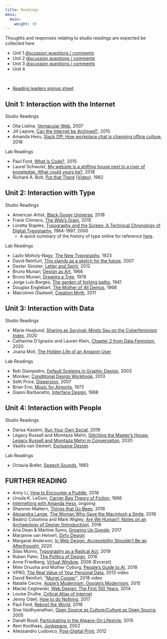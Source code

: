 ```yaml
---
title: Readings
menu: 
  main:
    weight: 30
---
```

Thoughts and responses relating to studio readings are expected be collected here
* Unit 1 [discussion questions / comments](https://docs.google.com/document/d/13pECGtMq4FyJFZKJK18K2bVGKaFmwI8L7armvic5zjY/edit)
* Unit 2 [discussion questions / comments](https://docs.google.com/document/d/1iaMH5_ZYew54fBA8P0vLuBUZYWLafQen8HoIM0A1VuY/edit)
* Unit 3 [discussion questions / comments](https://docs.google.com/document/d/1MbagYbj95h-gXEFXO7WvLw0KlJpw7-qI-DmJ5fUUuY0/edit)
* Unit 4
<br/>

- [Reading leaders signup sheet](https://docs.google.com/document/d/1rixPKi2pmKr-eSfHzbp6NFr8zVOIDYezl-GbPGsvyNk/edit)


## Unit 1: Interaction with the Internet

Studio Readings
* Olia Lialina, [Vernacular Web](http://art.teleportacia.org/observation/vernacular/), 2007
* Jill Lepore, [Can the Internet be Archived?](https://www.newyorker.com/magazine/2015/01/26/cobweb), 2015
* Amanda Hess, [Slack Off: How workplace chat is changing office culture](https://slate.com/human-interest/2018/01/slack-and-the-office-chat-several-people-are-typing-whos-working.html), 2018

Lab Readings
* Paul Ford, [What Is Code?](https://www.bloomberg.com/graphics/2015-paul-ford-what-is-code/), 2015
* Laurel Schwulst, [My website is a shifting house next to a river of knowledge. What could yours be?](https://thecreativeindependent.com/essays/laurel-schwulst-my-website-is-a-shifting-house-next-to-a-river-of-knowledge-what-could-yours-be/), 2018
* Richard A. Bolt, [Put that There](https://www.media.mit.edu/publications/put-that-there-voice-and-gesture-at-the-graphics-interface/) ([Video](https://www.youtube.com/watch?v=RyBEUyEtxQo)), 1982


## Unit 2: Interaction with Type

Studio Readings
* American Artist, [Black Gooey Universe](https://unbag.net/end/black-gooey-universe), 2018
* Frank Chimero, [The Web’s Grain](https://frankchimero.com/blog/2015/the-webs-grain/), 2015
* Loretta Staples, [Typography and the Screen: A Technical Chronology of Digital Typography](https://ci.labud.nyc/assets/readings/staples-typography.pdf), 1984-1997, 2000 
  * A quick summary of the history of type online for reference [here](https://prowebtype.com/history/).

Lab Readings
* Lazlo Moholy-Nagy, [The New Typography](https://t-y-p-o-g-r-a-p-h-y.org/media/pdf/The-New-Typography.pdf), 1923
* David Reinfurt, [This stands as a sketch for the future](https://designopendata.files.wordpress.com/2014/06/thisstandsasasketchforthefuture.pdf), 2007
* Dexter Sinister, [Letter and Spirit](https://www.servinglibrary.org/journal/3/letter-and-spirit), 2012
* Bruno Munari, [Design as Art](https://www.are.na/block/1224310), 1966
* Bruno Munari, [Drawing a Tree](https://cpb-us-w2.wpmucdn.com/u.osu.edu/dist/2/41305/files/2017/01/Munari-drawing-a-tree-2eyl8fo.pdf), 1978 
* Jorge Luis Borges, [The garden of forking paths](http://www.coldbacon.com/writing/borges-garden.html), 1941
* Douglas Englebart, [The Mother of All Demos](https://www.youtube.com/watch?v=JQ8ZiT1sn88), 1968
* Malcolmm Gladwell, [Creation Myth](https://www.newyorker.com/magazine/2011/05/16/creation-myth), 2011


## Unit 3: Interaction with Data

Studio Readings
* Marie Hoejlund, [Sharing as Survival: Mindy Seu on the Cyberfeminism Index](https://walkerart.org/magazine/sharing-as-survival-mindy-seu-cyberfeminism-index), 2020
* Catherine D'Ignazio and Lauren Klein, [Chapter 2 from Data Feminism](https://data-feminism.mitpress.mit.edu/pub/ei7cogfn/release/2?readingCollection=0cd867ef), 2020
* Joana Moll, [The Hidden Life of an Amazon User](https://branch.climateaction.tech/2020/09/25/the-hidden-life-of-an-amazon-user/)

Lab Readings
* Rob Giampietro, [Default Systems in Graphic Design](https://linedandunlined.com/archive/default-systems-in-graphic-design/), 2003
* Moniker, [Conditional Design Workbook](https://workbook.conditionaldesign.org/), 2013
* Seth Price, [Dispersion](http://www.distributedhistory.com/Dispersion2007.comp.pdf), 2007
* Brian Eno, [Music for Airports](https://www.youtube.com/watch?v=vNwYtllyt3Q), 1973
* Gianni Barbacetto, [Interface Design](https://www.i-n-t-e-r-f-a-c-e.org/media/pdf/Design-Interface.pdf), 1988


## Unit 4: Interaction with People

Studio Readings
* Darius Kazemi, [Run Your Own Social](https://runyourown.social/), 2019
* Legacy Russell and Momtaza Mehri, [Glitching the Master’s House: Legacy Russell and Momtaza Mehri in Conversation](https://www.frieze.com/article/glitching-masters-house-legacy-russell-and-momtaza-mehri-conversation), 2020
* Vasilis van Gemert, [Exclusive Design](https://exclusive-design.vasilis.nl/)

Lab Readings
* Octavia Butler, [Speech Sounds](https://www.unl.edu/english/docs/englishweek17/engl200-speechsounds.pdf), 1983

## FURTHER READING
* Anny Li, [How to Encounter a Puddle](https://volume-1.org/Triple-Canopy-How-to-Encounter-a-Puddle), 2018
* Ursula K. LeGuin, [Carrier Bag Theory of Fiction](https://drive.google.com/open?id=1Cb-uy8l782nKdwwB7L0QqXvmdDBmbIAf), 1986
* [Internetting with Amanda Hess](https://www.nytimes.com/video/InternettingAmandaHess), ongoing
* Shannon Mattern, [Things that Go Beep](http://avant.org/project/things-that-beep/), 2018
* [Alexandra Lange](https://www.newyorker.com/contributors/alexandra-lange), [The Woman Who Gave the Macintosh a Smile](https://www.newyorker.com/culture/cultural-comment/the-woman-who-gave-the-macintosh-a-smile), 2018
* Beatriz Colomina and Mark Wigley, [Are We Human?: Notes on an Archaeology of Design (Introduction)](https://drive.google.com/file/d/19T09y4uaxChSGDamMsuSCSncvG-6r1hX/view), 2016
* Aria Dean & Martine Syms, [Growing Up Google](http://rhizome.org/editorial/2017/dec/15/growing-up-google-martine-syms/), 2017
* Marjanne van Helvert, [Dirty Design](https://dirty-design.net/dirtydesign.html)
* Margarat Anderson, [In Web Design, Accessibility Shouldn’t Be an Afterthought](https://eyeondesign.aiga.org/in-web-design-accessibility-shouldnt-be-an-afterthought/), 2020
* Silas Munro, [Typography as a Radical Act](https://eyeondesign.aiga.org/tre-seals-is-turning-typography-into-a-radical-act/), 2019
* Ruben Pater, [The Politics of Design](http://www.untold-stories.net/?p=The-Politics-of-Design), 2016
* Anne Friedberg, [Virtual Window](http://talking-digital.net/library/friedberg-the-virtual-window-from-alberti-to-microsoft-2006_exerpt.pdf), 2006 (Excerpt)
* Mimi Onuoha and Mother Cyborg, [People’s Guide to AI](https://drive.google.com/open?id=1f3NfF_JYNd-tCE3PfAMNxU7_h4U3tlZU), 2018
* VPRO, [The Real Value of Your Personal Data](https://www.youtube.com/watch?v=dW7k_GZYLwk), 2013 video 
* David Reinfurt, "[Muriel Cooper](https://www.youtube.com/watch?v=U_PGr5d9r7Q)", 2018 video
* Natalie Cecire, [Apple’s Modernism, Google’s Modernism](http://natalia.cecire.org/research/apples-modernism-googles-modernism-some-reflections-on-alphabet-inc-and-a-suggestion-that-modernist-architect-adolf-loos-would-be-totally-into-soylent/), 2015
* Maciej Ceglowski, [Web Design: The First 100 Years](https://idlewords.com/talks/web_design_first_100_years.htm), 2014
* Louise Drulhe, [Critical Atlas of Internet](https://louisedrulhe.fr/internet-atlas/)
* Jenny Odell, [How to do Nothing](https://medium.com/@the_jennitaur/how-to-do-nothing-57e100f59bbb), 2017
* Paul Ford,	[Reboot the World](https://newrepublic.com/article/133889/reboot-world), 2016
* Siva Vaidhyanathan, [Open Source as Culture/Culture as Open Source](https://www.dropbox.com/s/wrb6d3xtmcu89wy/Open-Source-as%20Culture%3ACulture-as-Open-Source.pdf?dl=0), 2005
* Danah Boyd, [Participating in the Always-On Lifestyle](https://www.dropbox.com/s/8nv4jsmob3974ys/Participating-in-the-Always-On-Lifestyle.pdf?dl=0), 2015
* Rem Koolhaas, [Junkspace](https://www.dropbox.com/s/xfjdhkcd57ss2z8/koolhaas-rem_junkspace.pdf?dl=0), 2002
* Allessandro Ludovico, [Post-Digital Print](https://monoskop.org/images/a/a6/Ludovico%2C_Alessandro_-_Post-Digital_Print._The_Mutation_of_Publishing_Since_1894.pdf), 2012
